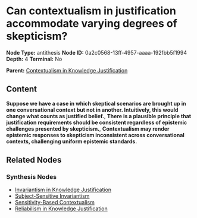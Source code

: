 # Can contextualism in justification accommodate varying degrees of skepticism?

**Node Type:** antithesis
**Node ID:** 0a2c0568-13ff-4957-aaaa-192fbb5f1994
**Depth:** 4
**Terminal:** No

**Parent:** [Contextualism in Knowledge Justification](contextualism-in-knowledge-justification-synthesis-53461e8e-dad3-41e0-ac4e-3bc2709bb521.md)

## Content

**Suppose we have a case in which skeptical scenarios are brought up in one conversational context but not in another. Intuitively, this would change what counts as justified belief.**, **There is a plausible principle that justification requirements should be consistent regardless of epistemic challenges presented by skepticism.**, **Contextualism may render epistemic responses to skepticism inconsistent across conversational contexts, challenging uniform epistemic standards.**

## Related Nodes

### Synthesis Nodes

- [Invariantism in Knowledge Justification](invariantism-in-knowledge-justification-synthesis-f9a581fe-e1c8-4e63-adc7-abbfe16bafdc.md)
- [Subject-Sensitive Invariantism](subject-sensitive-invariantism-synthesis-11115b16-1271-4aba-acf4-656372596cab.md)
- [Sensitivity-Based Contextualism](sensitivity-based-contextualism-synthesis-e29cba6c-486d-4222-8f46-d17525324148.md)
- [Reliabilism in Knowledge Justification](reliabilism-in-knowledge-justification-synthesis-aebd3e60-0850-4bc5-9ae7-89db6d71c9cf.md)
